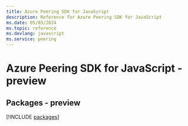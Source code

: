 ```yaml
---
title: Azure Peering SDK for JavaScript
description: Reference for Azure Peering SDK for JavaScript
ms.date: 05/03/2024
ms.topic: reference
ms.devlang: javascript
ms.service: peering
---
```

# Azure Peering SDK for JavaScript - preview
## Packages - preview
[!INCLUDE [packages](peering-index.md)]